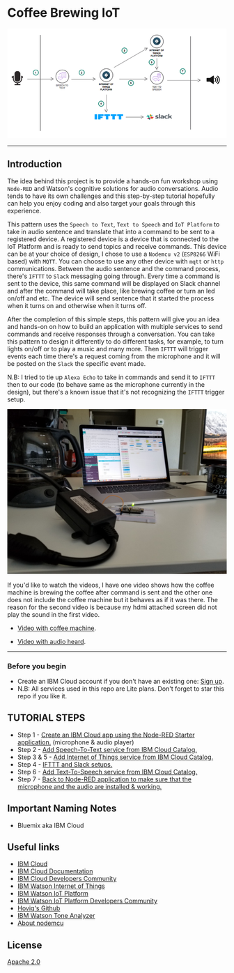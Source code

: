 
# Coffee Brewing IoT

![](img/coffee-arch.png)

<hr>

## Introduction

The idea behind this project is to provide a hands-on fun workshop using `Node-RED` and Watson's cognitive solutions for audio conversations. Audio tends to have its own challenges and this step-by-step tutorial hopefully can help you enjoy coding and also target your goals through this experience.

This pattern uses the `Speech to Text`, `Text to Speech` and `IoT Platform` to take in audio sentence and translate that into a command to be sent to a registered device. A registered device is a device that is connected to the IoT Platform and is ready to send topics and receive commands. This device can be at your choice of design, I chose to use a `Nodemcu v2` (`ESP8266` WiFi based) with `MQTT`. You can choose to use any other device with `mqtt` or `http` communications. Between the audio sentence and the command process, there's `IFTTT` to `Slack` messaging going through. Every time a command is sent to the device, this same command will be displayed on Slack channel and after the command will take place, like brewing coffee or turn an led on/off and etc. The device will send sentence that it started the process when it turns on and otherwise when it turns off.

After the completion of this simple steps,  this pattern will give you an idea and hands-on on how to build an application with multiple services to send commands and receive responses through a conversation. You can take this pattern to design it differently to do different tasks, for example, to turn lights on/off or to play a music and many more. Then `IFTTT` will trigger events each time there's a request coming from the microphone and it will be posted on the `Slack` the specific event made.

N.B: I tried to tie up `Alexa Echo` to take in commands and send it to `IFTTT` then to our code (to behave same as the microphone currently in the design), but there's a known issue that it's not recognizing the `IFTTT` trigger setup.

![](img/hw-setup.jpg)

If you'd like to watch the videos, I have one video shows how the coffee machine is brewing the coffee after command is sent and the other one does not include the coffee machine but it behaves as if it was there. The reason for the second video is because my hdmi attached screen did not play the sound in the first video.

* [Video with coffee machine](https://youtu.be/JYZVim6CiUw).

* [Video with audio heard](https://youtu.be/zBqWUEjVTzs).

<hr>

### Before you begin

* Create an IBM Cloud account if you don't have an existing one: [Sign up](https://console.ng.bluemix.net/registration).
* N.B: All services used in this repo are Lite plans. Don't forget to star this repo if you like it.



## TUTORIAL STEPS

* Step 1 - [Create an IBM Cloud app using the Node-RED Starter application.](steps/nodered.md) (microphone & audio player)
* Step 2 - [Add Speech-To-Text service from IBM Cloud Catalog.](steps/stt.md)
* Step 3 & 5 - [Add Internet of Things service from IBM Cloud Catalog.](steps/iot.md)
* Step 4 - [IFTTT and Slack setups.](steps/ifttt.md)
* Step 6 - [Add Text-To-Speech service from IBM Cloud Catalog.](steps/tts.md)
* Step 7 - [Back to Node-RED application to make sure that the microphone and the audio are installed & working.](steps/nodered.md)



## Important Naming Notes

* Bluemix aka IBM Cloud


## Useful links

* [IBM Cloud](https://bluemix.net/)  
* [IBM Cloud Documentation](https://www.ng.bluemix.net/docs/)  
* [IBM Cloud Developers Community](http://developer.ibm.com/bluemix)  
* [IBM Watson Internet of Things](http://www.ibm.com/internet-of-things/)  
* [IBM Watson IoT Platform](http://www.ibm.com/internet-of-things/iot-solutions/watson-iot-platform/)   
* [IBM Watson IoT Platform Developers Community](https://developer.ibm.com/iotplatform/)
* [Hovig's Github](https://github.com/hovig?tab=repositories)
* [IBM Watson Tone Analyzer](https://console.bluemix.net/docs/services/tone-analyzer/index.html#tone-analyzer-endpoints)
* [About nodemcu](http://nodemcu.com/index_en.html)


## License
[Apache 2.0](LICENSE)
